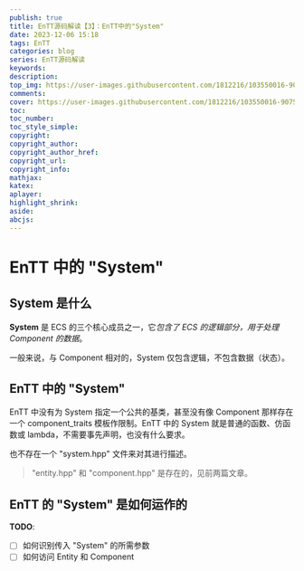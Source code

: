 ```yaml
---
publish: true
title: EnTT源码解读【3】：EnTT中的"System"
date: 2023-12-06 15:18
tags: EnTT
categories: blog
series: EnTT源码解读
keywords:
description:
top_img: https://user-images.githubusercontent.com/1812216/103550016-90752280-4ea8-11eb-8667-12ed2219e137.png
comments:
cover: https://user-images.githubusercontent.com/1812216/103550016-90752280-4ea8-11eb-8667-12ed2219e137.png
toc:
toc_number:
toc_style_simple:
copyright:
copyright_author:
copyright_author_href:
copyright_url:
copyright_info:
mathjax:
katex:
aplayer:
highlight_shrink:
aside:
abcjs:
---
```

# EnTT 中的 "System"
## System 是什么
**System** 是 ECS 的三个核心成员之一，它*包含了 ECS 的逻辑部分，用于处理 Component 的数据*。

一般来说，与 Component 相对的，System 仅包含逻辑，不包含数据（状态）。

## EnTT 中的 "System"
EnTT 中没有为 System 指定一个公共的基类，甚至没有像 Component 那样存在一个 component_traits 模板作限制。EnTT 中的 System 就是普通的函数、仿函数或 lambda，不需要事先声明，也没有什么要求。

也不存在一个 "system.hpp" 文件来对其进行描述。

> "entity.hpp" 和 "component.hpp" 是存在的，见前两篇文章。

## EnTT 的 "System" 是如何运作的
**TODO**:
- [ ] 如何识别传入 "System" 的所需参数
- [ ] 如何访问 Entity 和 Component